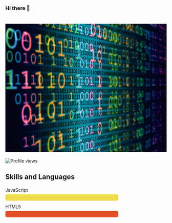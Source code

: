 ### Hi there 👋

<h1 align="center">
  <img src="https://github.com/hasitha1998/hasitha1998/blob/main/code.jpg" width="750px" height="400px" align="center"/>
</h1>

![Profile views](https://gpvc.arturio.dev/hasitha1998)

## <h2>Skills and Languages</h2>

<!-- Your existing skills and languages section -->
<div class="skills">
  <div class="skill">
    <label>JavaScript</label>
    <div class="skill-bar js"></div>
  </div>
  <div class="skill">
    <label>HTML5</label>
    <div class="skill-bar html"></div>
  </div>
  <!-- Add more skills as needed -->
</div>

<style>
  .skills {
    margin-top: 20px;
  }

  .skill {
    margin-bottom: 10px;
  }

  .skill label {
    display: block;
    margin-bottom: 5px;
  }

  .skill-bar {
    height: 20px;
    border-radius: 5px;
    background-color: lightgray;
    width: 70%; /* Change this value to indicate skill level */
    transition: width 1s ease-in-out; /* Add animation to the skill bars */
  }

  /* Define different colors for skills */
  .skill-bar.js {
    background-color: #f0db4f; /* JavaScript */
  }

  .skill-bar.html {
    background-color: #e34f26; /* HTML5 */
  }

  /* Add more styles for different skills as needed */
</style>
